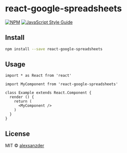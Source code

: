 # react-google-spreadsheets

> 

[![NPM](https://img.shields.io/npm/v/react-google-spreadsheets.svg)](https://www.npmjs.com/package/react-google-spreadsheets) [![JavaScript Style Guide](https://img.shields.io/badge/code_style-standard-brightgreen.svg)](https://standardjs.com)

## Install

```bash
npm install --save react-google-spreadsheets
```

## Usage

```tsx
import * as React from 'react'

import MyComponent from 'react-google-spreadsheets'

class Example extends React.Component {
  render () {
    return (
      <MyComponent />
    )
  }
}
```

## License

MIT © [alexsanzder](https://github.com/alexsanzder)

